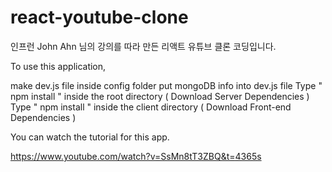 # react-youtube-clone

인프런 John Ahn 님의 강의를 따라 만든 리액트 유튜브 클론 코딩입니다.

To use this application,

make dev.js file inside config folder
put mongoDB info into dev.js file
Type " npm install " inside the root directory ( Download Server Dependencies )
Type " npm install " inside the client directory ( Download Front-end Dependencies )

You can watch the tutorial for this app.

https://www.youtube.com/watch?v=SsMn8tT3ZBQ&t=4365s
